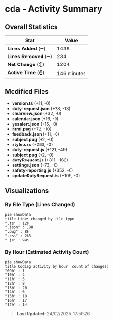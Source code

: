 # cda - Activity Summary 

## Overall Statistics

| Stat                   | Value                                                             |
| ---------------------- | ----------------------------------------------------------------- |
| **Lines Added** (➕)   | 1438                                          |
| **Lines Removed** (➖) | 234                                        |
| **Net Change** (↕)    | 1204                |
| **Active Time** (⌚)   | 146 minutes |


## Modified Files
- **version.ts** (+11, -0)
- **duty-request.json** (+28, -13)
- **clearview.json** (+32, -0)
- **calendar.json** (+16, -0)
- **yesalert.json** (+15, -0)
- **html.pug** (+72, -10)
- **feedback.json** (+11, -0)
- **subject.pug** (+2, -0)
- **style.css** (+283, -0)
- **duty-request.js** (+121, -49)
- **subject.pug** (+2, -0)
- **dutyRequest.js** (+311, -162)
- **settings.json** (+73, -0)
- **safety-reporting.js** (+352, -0)
- **updateDutyRequest.ts** (+109, -0)

## Visualizations

### By File Type (Lines Changed)

```mermaid
pie showData
title Lines changed by file type
".ts" : 120
".json" : 188
".pug" : 86
".css" : 283
".js" : 995
```

### By Hour (Estimated Activity Count)

```mermaid
pie showData
title Coding activity by hour (count of changes)
"09h" : 1
"10h" : 4
"11h" : 5
"12h" : 8
"13h" : 20
"14h" : 6
"15h" : 18
"16h" : 17
"17h" : 14
```


> **Last Updated:** 24/02/2025, 17:59:26